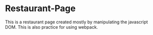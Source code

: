 # Restaurant-Page
This is a restaurant page created mostly by manipulating the javascript DOM. This is also practice for using webpack.
